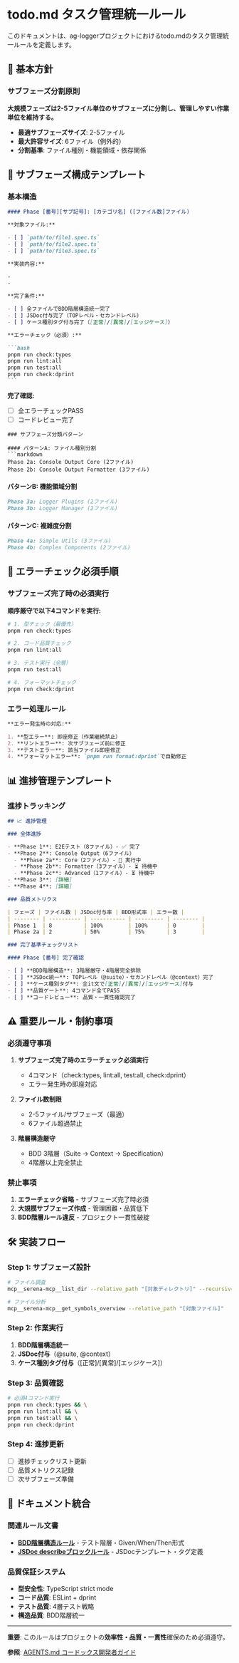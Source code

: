 # todo.md タスク管理統一ルール

このドキュメントは、ag-loggerプロジェクトにおけるtodo.mdのタスク管理統一ルールを定義します。

## 🎯 基本方針

### サブフェーズ分割原則

**大規模フェーズは2-5ファイル単位のサブフェーズに分割し、管理しやすい作業単位を維持する。**

- **最適サブフェーズサイズ**: 2-5ファイル
- **最大許容サイズ**: 6ファイル（例外的）
- **分割基準**: ファイル種別・機能領域・依存関係

## 📝 サブフェーズ構成テンプレート

### 基本構造

````markdown
#### Phase [番号][サブ記号]: [カテゴリ名] ([ファイル数]ファイル)

**対象ファイル:**

- [ ] `path/to/file1.spec.ts`
- [ ] `path/to/file2.spec.ts`
- [ ] `path/to/file3.spec.ts`

**実装内容:**

-
-

**完了条件:**

- [ ] 全ファイルでBDD階層構造統一完了
- [ ] JSDoc付与完了（TOPレベル・セカンドレベル）
- [ ] ケース種別タグ付与完了（[正常]/[異常]/[エッジケース]）

**エラーチェック（必須）:**

```bash
pnpm run check:types
pnpm run lint:all
pnpm run test:all
pnpm run check:dprint
```
````

**完了確認:**

- [ ] 全エラーチェックPASS
- [ ] コードレビュー完了

````
### サブフェーズ分類パターン

#### パターンA: ファイル種別分割
```markdown
Phase 2a: Console Output Core (2ファイル)
Phase 2b: Console Output Formatter (3ファイル)
````

#### パターンB: 機能領域分割

```markdown
Phase 3a: Logger Plugins (2ファイル)
Phase 3b: Logger Manager (2ファイル)
```

#### パターンC: 複雑度分割

```markdown
Phase 4a: Simple Utils (3ファイル)
Phase 4b: Complex Components (2ファイル)
```

## 🔧 エラーチェック必須手順

### サブフェーズ完了時の必須実行

**順序厳守で以下4コマンドを実行:**

```bash
# 1. 型チェック（最優先）
pnpm run check:types

# 2. コード品質チェック
pnpm run lint:all

# 3. テスト実行（全層）
pnpm run test:all

# 4. フォーマットチェック
pnpm run check:dprint
```

### エラー処理ルール

```markdown
**エラー発生時の対応:**

1. **型エラー**: 即座修正（作業継続禁止）
2. **リントエラー**: 次サブフェーズ前に修正
3. **テストエラー**: 該当ファイル即座修正
4. **フォーマットエラー**: `pnpm run format:dprint`で自動修正
```

## 📊 進捗管理テンプレート

### 進捗トラッキング

```markdown
## 📈 進捗管理

### 全体進捗

- **Phase 1**: E2Eテスト（8ファイル）- ✅ 完了
- **Phase 2**: Console Output（6ファイル）
  - **Phase 2a**: Core（2ファイル）- 🔄 実行中
  - **Phase 2b**: Formatter（3ファイル）- ⏳ 待機中
  - **Phase 2c**: Advanced（1ファイル）- ⏳ 待機中
- **Phase 3**: [詳細]
- **Phase 4**: [詳細]

### 品質メトリクス

| フェーズ | ファイル数 | JSDoc付与率 | BDD形式率 | エラー数 |
| -------- | ---------- | ----------- | --------- | -------- |
| Phase 1  | 8          | 100%        | 100%      | 0        |
| Phase 2a | 2          | 50%         | 75%       | 3        |

### 完了基準チェックリスト

#### Phase [番号] 完了確認

- [ ] **BDD階層構造**: 3階層厳守・4階層完全排除
- [ ] **JSDoc統一**: TOPレベル（@suite）・セカンドレベル（@context）完了
- [ ] **ケース種別タグ**: 全it文で[正常]/[異常]/[エッジケース]付与
- [ ] **品質ゲート**: 4コマンド全てPASS
- [ ] **コードレビュー**: 品質・一貫性確認完了
```

## ⚠️ 重要ルール・制約事項

### 必須遵守事項

1. **サブフェーズ完了時のエラーチェック必須実行**
   - 4コマンド（check:types, lint:all, test:all, check:dprint）
   - エラー発生時の即座対応

2. **ファイル数制限**
   - 2-5ファイル/サブフェーズ（最適）
   - 6ファイル超過禁止

3. **階層構造厳守**
   - BDD 3階層（Suite → Context → Specification）
   - 4階層以上完全禁止

### 禁止事項

1. **エラーチェック省略** - サブフェーズ完了時必須
2. **大規模サブフェーズ作成** - 管理困難・品質低下
3. **BDD階層ルール違反** - プロジェクト一貫性破綻

## 🛠️ 実装フロー

### Step 1: サブフェーズ設計

```bash
# ファイル調査
mcp__serena-mcp__list_dir --relative_path "[対象ディレクトリ]" --recursive true

# ファイル分析
mcp__serena-mcp__get_symbols_overview --relative_path "[対象ファイル]"
```

### Step 2: 作業実行

1. **BDD階層構造統一**
2. **JSDoc付与**（@suite, @context）
3. **ケース種別タグ付与**（[正常]/[異常]/[エッジケース]）

### Step 3: 品質確認

```bash
# 必須4コマンド実行
pnpm run check:types && \
pnpm run lint:all && \
pnpm run test:all && \
pnpm run check:dprint
```

### Step 4: 進捗更新

- [ ] 進捗チェックリスト更新
- [ ] 品質メトリクス記録
- [ ] 次サブフェーズ準備

## 📝 ドキュメント統合

### 関連ルール文書

- **[BDD階層構造ルール](./bdd-test-hierarchy.md)** - テスト階層・Given/When/Then形式
- **[JSDoc describeブロックルール](./jsdoc-describe-blocks.md)** - JSDocテンプレート・タグ定義

### 品質保証システム

- **型安全性**: TypeScript strict mode
- **コード品質**: ESLint + dprint
- **テスト品質**: 4層テスト戦略
- **構造品質**: BDD階層統一

---

**重要**: このルールはプロジェクトの**効率性・品質・一貫性**確保のため必須遵守。

**参照**: [AGENTS.md コードックス開発者ガイド](../AGENTS.md)
